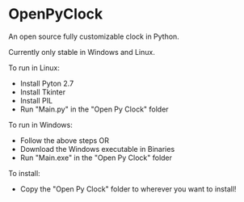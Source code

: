 OpenPyClock
=============

An open source fully customizable clock in Python.

Currently only stable in Windows and Linux.

To run in Linux:
 - Install Pyton 2.7
 - Install Tkinter
 - Install PIL
 - Run "Main.py" in the "Open Py Clock" folder
 
To run in Windows:
  - Follow the above steps OR
  - Download the Windows executable in Binaries
  - Run "Main.exe" in the "Open Py Clock" folder
 
To install:
  - Copy the "Open Py Clock" folder to wherever you want to install!

